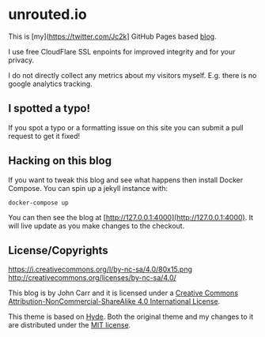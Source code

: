 # unrouted.io

This is [my](https://twitter.com/Jc2k] GitHub Pages based [blog](https://unrouted.io).

I use free CloudFlare SSL enpoints for improved integrity and for your privacy.

I do not directly collect any metrics about my visitors myself. E.g. there is no google analytics tracking.


## I spotted a typo!

If you spot a typo or a formatting issue on this site you can submit a pull request to get it fixed!


## Hacking on this blog

If you want to tweak this blog and see what happens then install Docker Compose. You can spin up a jekyll instance with:

    docker-compose up

You can then see the blog at [http://127.0.0.1:4000](http://127.0.0.1:4000). It will live update as you make changes to the checkout.


## License/Copyrights

https://i.creativecommons.org/l/by-nc-sa/4.0/80x15.png
http://creativecommons.org/licenses/by-nc-sa/4.0/

This blog is by John Carr and it is licensed under a [Creative Commons Attribution-NonCommercial-ShareAlike 4.0 International License](http://creativecommons.org/licenses/by-nc-sa/4.0/).

This theme is based on [Hyde](http://hyde.getpoole.com). Both the original theme and my changes to it are distributed under the [MIT license](https://github.com/poole/hyde/blob/master/LICENSE.md).

